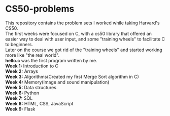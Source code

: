 # CS50-problems
This repository contains the problem sets I worked while taking Harvard's CS50.\
The first weeks were focused on C, with a cs50 library that offered an easier way to deal with user input, and some "training wheels" to facilitate C to beginners.\
Later on the course we got rid of the "training wheels" and started working more like "the real world".\
**hello.c** was the first program written by me.\
**Week 1:** Introduction to C\
**Week 2:** Arrays\
**Week 3:** Algorithms(Created my first Merge Sort algorithm in C)\
**Week 4:** Memory(Image and sound manipulation)\
**Week 5:** Data structures\
**Week 6:** Python\
**Week 7:** SQL\
**Week 8:** HTML, CSS, JavaScript\
**Week 9:** Flask
